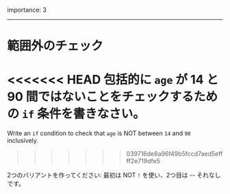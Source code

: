 importance: 3

---

# 範囲外のチェック

<<<<<<< HEAD
包括的に `age` が 14 と 90 間ではないことをチェックするための `if` 条件を書きなさい。
=======
Write an `if` condition to check that `age` is NOT between `14` and `90` inclusively.
>>>>>>> 039716de8a96f49b5fccd7aed5effff2e719dfe5

2つのバリアントを作ってください: 最初は NOT `!` を使い、2つ目は -- それなしです。
